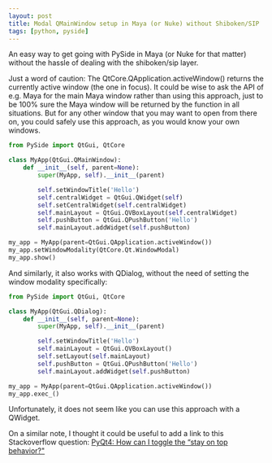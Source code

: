 ```yaml
---
layout: post
title: Modal QMainWindow setup in Maya (or Nuke) without Shiboken/SIP
tags: [python, pyside]
---
```


An easy way to get going with PySide in Maya (or Nuke for that matter) without the hassle of dealing with the shiboken/sip layer.

<!--more-->

Just a word of caution: The QtCore.QApplication.activeWindow() returns the currently active window (the one in focus). It could be wise to ask the API of e.g. Maya for the main Maya window rather than using this approach, just to be 100% sure the Maya window will be returned by the function in all situations. But for any other window that you may want to open from there on, you could safely use this approach, as you would know your own windows.


```python
from PySide import QtGui, QtCore

class MyApp(QtGui.QMainWindow):
    def __init__(self, parent=None):
        super(MyApp, self).__init__(parent)

        self.setWindowTitle('Hello')
        self.centralWidget = QtGui.QWidget(self)
        self.setCentralWidget(self.centralWidget)
        self.mainLayout = QtGui.QVBoxLayout(self.centralWidget)
        self.pushButton = QtGui.QPushButton('Hello')
        self.mainLayout.addWidget(self.pushButton)

my_app = MyApp(parent=QtGui.QApplication.activeWindow())
my_app.setWindowModality(QtCore.Qt.WindowModal)
my_app.show()
```

And similarly, it also works with QDialog, without the need of setting the window modality specifically:

```python
from PySide import QtGui, QtCore

class MyApp(QtGui.QDialog):
    def __init__(self, parent=None):
        super(MyApp, self).__init__(parent)

        self.setWindowTitle('Hello')
        self.mainLayout = QtGui.QVBoxLayout()
        self.setLayout(self.mainLayout)
        self.pushButton = QtGui.QPushButton('Hello')
        self.mainLayout.addWidget(self.pushButton)

my_app = MyApp(parent=QtGui.QApplication.activeWindow())
my_app.exec_()
```

Unfortunately, it does not seem like you can use this approach with a QWidget.

On a similar note, I thought it could be useful to add a link to this Stackoverflow question: [PyQt4: How can I toggle the “stay on top behavior?"](http://stackoverflow.com/questions/4850584/pyqt4-how-can-i-toggle-the-stay-on-top-behavior)
